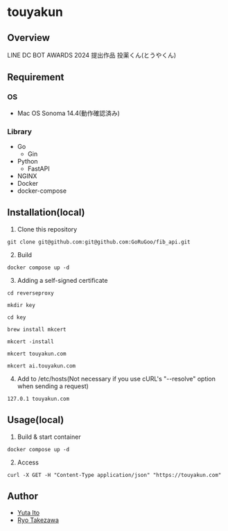 # touyakun

## Overview

LINE DC BOT AWARDS 2024 提出作品
投薬くん(とうやくん)

## Requirement

### OS

- Mac OS Sonoma 14.4(動作確認済み)

### Library

- Go
  - Gin
- Python
  - FastAPI
- NGINX  
- Docker
- docker-compose

## Installation(local)

1. Clone this repository

```
git clone git@github.com:git@github.com:GoRuGoo/fib_api.git
```
2. Build

```
docker compose up -d
```
3. Adding a self-signed certificate
```
cd reverseproxy
```
```
mkdir key
```
```
cd key
```
```
brew install mkcert
```
```
mkcert -install
```
```
mkcert touyakun.com
```
```
mkcert ai.touyakun.com
```

4. Add to /etc/hosts(Not necessary if you use cURL's "--resolve" option when sending a request)
```
127.0.1 touyakun.com
```


## Usage(local)

1. Build & start container

```
docker compose up -d
```

2. Access
```
curl -X GET -H "Content-Type application/json" "https://touyakun.com"
```




## Author

- [Yuta Ito](https://github.com/GoRuGoo)
- [Ryo Takezawa](https://github.com/rtasan)
